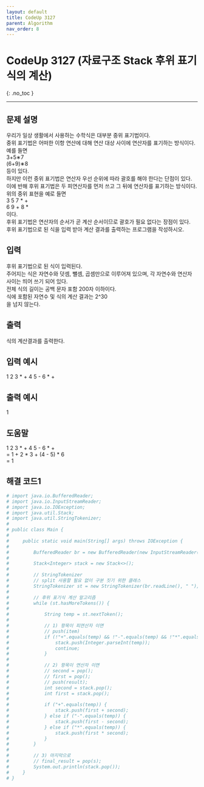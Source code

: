 ```yaml
---
layout: default
title: CodeUp 3127
parent: Algorithm
nav_order: 8
---
```


# CodeUp 3127 (자료구조 Stack 후위 표기식의 계산)
{: .no_toc }

---

## 문제 설명

우리가 일상 생활에서 사용하는 수학식은 대부분 중위 표기법이다.  
중위 표기법은 어떠한 이항 연산에 대해 연산 대상 사이에 연산자를 표기하는 방식이다.  
예를 들면  
3+5∗7  
(6+9)∗8  
등이 있다.  
하지만 이런 중위 표기법은 연산자 우선 순위에 따라 괄호를 해야 한다는 단점이 있다.  
이에 반해 후위 표기법은 두 피연산자를 먼저 쓰고 그 뒤에 연산자를 표기하는 방식이다.  
위의 중위 표현을 예로 들면  
3 5 7 * +  
6 9 + 8 *  
이다.  
후위 표기법은 연산자의 순서가 곧 계산 순서이므로 괄호가 필요 없다는 장점이 있다.  
후위 표기법으로 된 식을 입력 받아 계산 결과를 출력하는 프로그램을 작성하시오.  

## 입력

후위 표기법으로 된 식이 입력된다.  
주어지는 식은 자연수와 덧셈, 뺄셈, 곱셈만으로 이루어져 있으며, 각 자연수와 연산자 사이는 띄어 쓰기 되어 있다.  
전체 식의 길이는 공백 문자 포함 200자 이하이다.  
식에 포함된 자연수 및 식의 계산 결과는 2^30  
을 넘지 않는다.  

## 출력

식의 계산결과를 출력한다.  

## 입력 예시

1 2 3 * + 4 5 - 6 * + 

## 출력 예시

1

## 도움말

  1 2 3 * + 4 5 - 6 * +  
= 1 + 2 * 3 + (4 - 5) * 6  
= 1  

## 해결 코드1
```yaml
# import java.io.BufferedReader;
# import java.io.InputStreamReader;
# import java.io.IOException;
# import java.util.Stack;
# import java.util.StringTokenizer;
# 
# public class Main {
# 
#     public static void main(String[] args) throws IOException {
# 
#         BufferedReader br = new BufferedReader(new InputStreamReader(System.in));
# 
#         Stack<Integer> stack = new Stack<>();
# 
#         // StringTokenizer  
#         // split 사용할 필요 없이 구분 짓기 위한 클래스
#         StringTokenizer st = new StringTokenizer(br.readLine(), " ");
# 
#         // 후위 표기식 계산 알고리즘
#         while (st.hasMoreTokens()) {
# 
#             String temp = st.nextToken();
# 
#             // 1) 항목이 피연산자 이면
#             // push(item)
#             if (!"+".equals(temp) && !"-".equals(temp) && !"*".equals(temp)) {
#                 stack.push(Integer.parseInt(temp));
#                 continue;
#             }
# 
#             // 2) 항목이 연산자 이면
#             // second = pop();
#             // first = pop();
#             // push(result);
#             int second = stack.pop();
#             int first = stack.pop();
# 
#             if ("+".equals(temp)) {
#                 stack.push(first + second);
#             } else if ("-".equals(temp)) {
#                 stack.push(first - second);
#             } else if ("*".equals(temp)) {
#                 stack.push(first * second);
#             }
#         }
# 
#         // 3) 마지막으로
#         // final_result = pop(s);
#         System.out.println(stack.pop());
#     }
# }
```